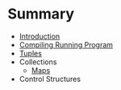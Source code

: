 # Summary

* [Introduction](README.md)
* [Compiling  Running  Program](compiling-running-program.md)
* [Tuples](tuples.md)
* Collections
  * [Maps](maps.md)
* Control Structures

